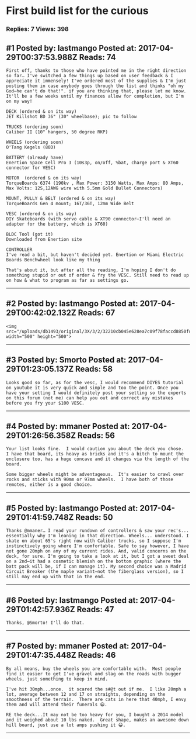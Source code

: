 # First build list for the curious

### Replies: 7 Views: 398

## \#1 Posted by: lastmango Posted at: 2017-04-29T00:37:53.988Z Reads: 74

```
First off, thanks to those who have pointed me in the right direction so far… I've switched a few things up based on user feedback & I appreciate it immensely! I've ordered most of the supplies & I'm just posting them in case anybody goes through the list and thinks "oh my God—he can't do that!". if you are thinking that, please let me know. It'll be a few weeks until my finances allow for completion, but I'm on my way!

DECK (ordered & on its way)
JET Killshot BD 36" (30" wheelbase); pic to follow

TRUCKS (ordering soon)
Caliber II (10" hangers, 50 degree RKP)

WHEELS (ordering soon)
O'Tang Kegels (80D)

BATTERY (already have)
Enertion Space Cell Pro 3 (10s3p, on/off, %bat, charge port & XT60 connector for VESC)

MOTOR  (ordered & on its way)
TorqueBoards 6374 (190kv , Max Power: 3150 Watts, Max Amps: 80 Amps, Max Volts: 12S,12AWG wire with 5.5mm Gold Bullet Connectors)

MOUNT, PULLY & BELT (ordered & on its way)
TorqueBoards Gen 4 mount; 16T/36T, 12mm Wide Belt

VESC (ordered & on its way)
DIY Skateboards (with servo cable & XT90 connector—I'll need an adapter for the battery, which is XT60)

BLDC Tool (got it)
Downloaded from Enertion site

CONTROLLER
I've read a bit, but haven't decided yet. Enertion or Miami Electric Boards Benchwheel look like my thing

That's about it, but after all the reading, I'm hoping I don't do something stupid or out of order & fry the VESC. Still need to read up on how & what to program as far as settings go.
```

---
## \#2 Posted by: lastmango Posted at: 2017-04-29T00:42:02.132Z Reads: 67

```
<img src="/uploads/db1493/original/3X/3/2/32210cb045e628ea7c09f78faccd8850fddc263f.jpg" width="500" height="500">
```

---
## \#3 Posted by: Smorto Posted at: 2017-04-29T01:23:05.137Z Reads: 58

```
Looks good so far, as for the vesc, I would recommend DIYES tutorial on youtube it is very quick and simple and too the point. Once you have your setting I would definitely post your setting so the experts on this forum (not me) can help you out and correct any mistakes before you fry your $100 VESC.
```

---
## \#4 Posted by: mmaner Posted at: 2017-04-29T01:26:56.358Z Reads: 56

```
Your list looks fine.  I would caution you about the deck you chose.  I have that board, its heavy as bricks and it's a bitch to mount the enclosure too, has a huge concave and it changes via the length of the board.

Some bigger wheels might be adventageous.  It's easier to crawl over rocks and sticks with 90mm or 97mm wheels.  I have both of those remotes, either is a good choice.
```

---
## \#5 Posted by: lastmango Posted at: 2017-04-29T01:41:59.748Z Reads: 50

```
Thanks @mmaner… I read your rundown of controllers & saw your rec's... essentially why I'm leaning in that direction. Wheels... understood. I skate on about 65's right now with Caliber trucks, so I suppose I'm instinctively going where I'm comfortable. Safe to say however, I have not gone 20mph on any of my current rides. And, valid concerns on the deck, for sure. I'm going to take a look at it, but I got a sweet deal on a 2nd—it had a cosmetic blemish on the bottom graphic (where the batt pack will be, if I can manage it). My second choice was a Madrid Circuit Breaker (the maple variant—not the fiberglass version), so I still may end up with that in the end.
```

---
## \#6 Posted by: lastmango Posted at: 2017-04-29T01:42:57.936Z Reads: 47

```
Thanks, @Smorto! I'll do that.
```

---
## \#7 Posted by: mmaner Posted at: 2017-04-29T01:47:35.448Z Reads: 46

```
By all means, buy the wheels you are comfortable with.  Most people find it easier to get I've gravel and slag on the roads with bugger wheels, just something to keep in mind.

I've hit 30mph...once.  it scared the s#@t out if me.  I like 20mph a lot, average between 12 and 17 on straights, depending on the smoothness of the terrain.  There are cats in here that 40mph, I envy them and will attend their funerals 😀.

RE the deck...It may not be too heavy for you, I bought a 2014 model and it weighed about 10 lbs naked.  Great shape, makes an awesome down hill board, just use a lot amps pushing it 😀.
```

---
